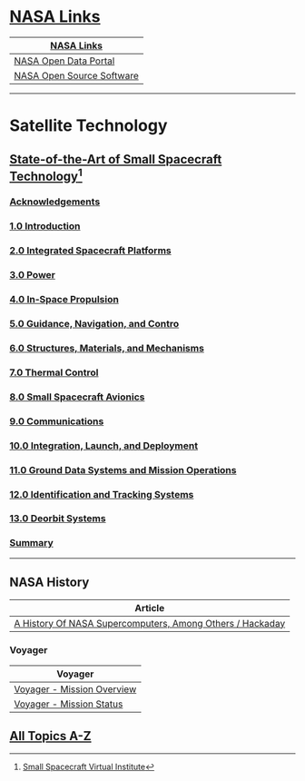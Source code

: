 # [NASA Links](https://www.nasa.gov/)

| [NASA Links](https://www.nasa.gov/) |
|----|
| [NASA Open Data Portal](https://data.nasa.gov/ ) |
| [NASA Open Source Software](https://code.nasa.gov/#/ ) |

<hr />

# Satellite Technology

## [State-of-the-Art of Small Spacecraft Technology](https://www.nasa.gov/smallsat-institute/sst-soa/)[^11]

[^11]: [Small Spacecraft Virtual Institute](https://www.nasa.gov/smallsat-institute)

### [Acknowledgements](https://www.nasa.gov/smallsat-institute/sst-soa/acknowledgements)

### [1.0 Introduction](https://www.nasa.gov/smallsat-institute/sst-soa/introduction)

### [2.0 Integrated Spacecraft Platforms](https://www.nasa.gov/smallsat-institute/sst-soa/integrated-spacecraft-platforms)

### [3.0 Power](https://www.nasa.gov/smallsat-institute/sst-soa/power)

### [4.0 In-Space Propulsion](https://www.nasa.gov/smallsat-institute/sst-soa/in-space-propulsion)

### [5.0 Guidance, Navigation, and Contro](https://www.nasa.gov/smallsat-institute/sst-soa/guidance-navigation-and-control)

### [6.0 Structures, Materials, and Mechanisms](https://www.nasa.gov/smallsat-institute/sst-soa/structures-materials-and-mechanisms)

### [7.0 Thermal Control](https://www.nasa.gov/smallsat-institute/sst-soa/thermal-control)

### [8.0 Small Spacecraft Avionics](https://www.nasa.gov/smallsat-institute/sst-soa/small-spacecraft-avionics)

### [9.0 Communications](https://www.nasa.gov/smallsat-institute/sst-soa/communications/)

### [10.0 Integration, Launch, and Deployment](https://www.nasa.gov/smallsat-institute/sst-soa/integration-launch-and-deployment)

### [11.0 Ground Data Systems and Mission Operations](https://www.nasa.gov/smallsat-institute/sst-soa/ground-data-systems-and-mission-operations)

### [12.0 Identification and Tracking Systems](https://www.nasa.gov/smallsat-institute/sst-soa/identification-and-tracking-systems)

### [13.0 Deorbit Systems](https://www.nasa.gov/smallsat-institute/sst-soa/deorbit-systems)

### [Summary](https://www.nasa.gov/smallsat-institute/sst-soa/summary)

<hr />

## NASA History 

| Article |
|----|
| [A History Of NASA Supercomputers, Among Others / Hackaday](https://hackaday.com/2023/05/05/a-history-of-nasa-supercomputers-among-others/) |

### Voyager 

| Voyager |
|---|
| [Voyager - Mission Overview](https://voyager.jpl.nasa.gov/mission/ ) |
| [Voyager - Mission Status](https://voyager.jpl.nasa.gov/mission/status/ ) |
## [All Topics A-Z](https://www.nasa.gov/tags)

